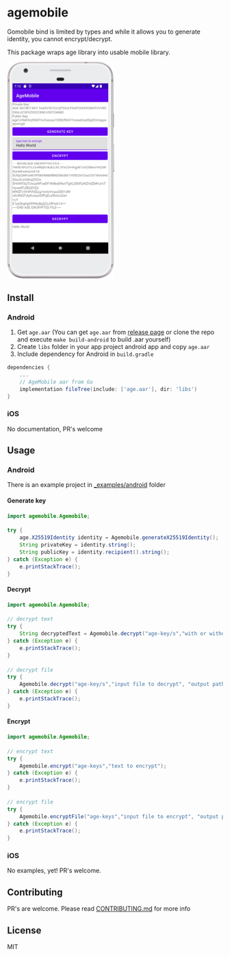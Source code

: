# agemobile

Gomobile bind is limited by types and while it allows you to generate identity, you cannot encrypt/decrypt.

This package wraps age library into usable mobile library.

<img src="./misc/android_screenshot.png" width="250">

## Install

### Android

1. Get `age.aar` (You can get `age.aar` from [release page](https://github.com/MarinX/agemobile/releases) or clone the repo and execute `make build-android` to build .aar yourself)
2. Create `libs` folder in your app project android app and copy `age.aar`
3. Include dependency for Android in `build.gradle`

```gradle
dependencies {
    ...
    // AgeMobile aar from Go
    implementation fileTree(include: ['age.aar'], dir: 'libs')
}
```

### iOS

No documentation, PR's welcome

## Usage

### Android

There is an example project in [\_examples/android](./_examples/android/AgeMobile) folder

#### Generate key

```java
import agemobile.Agemobile;

try {
    age.X25519Identity identity = Agemobile.generateX25519Identity();
    String privateKey = identity.string();
    String publicKey = identity.recipient().string();
} catch (Exception e) {
    e.printStackTrace();
}
```

#### Decrypt

```java
import agemobile.Agemobile;

// decrypt text
try {
    String decryptedText = Agemobile.decrypt("age-key/s","with or without armor encrypted text");
} catch (Exception e) {
    e.printStackTrace();
}

// decrypt file
try {
    Agemobile.decrypt("age-key/s","input file to decrypt", "output path where to write decrypted file");
} catch (Exception e) {
    e.printStackTrace();
}
```

#### Encrypt

```java
import agemobile.Agemobile;

// encrypt text
try {
    Agemobile.encrypt("age-keys","text to encrypt");
} catch (Exception e) {
    e.printStackTrace();
}

// encrypt file
try {
    Agemobile.encryptFile("age-keys","input file to encrypt", "output path where to write encrypted file");
} catch (Exception e) {
    e.printStackTrace();
}
```

### iOS

No examples, yet! PR's welcome.

## Contributing

PR's are welcome. Please read [CONTRIBUTING.md](https://github.com/MarinX/electrumrpc/blob/master/CONTRIBUTING.md) for more info

## License

MIT

